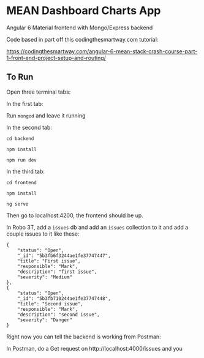 # MEAN Dashboard Charts App

Angular 6 Material frontend with Mongo/Express backend

Code based in part off this codingthesmartway.com tutorial:

https://codingthesmartway.com/angular-6-mean-stack-crash-course-part-1-front-end-project-setup-and-routing/

## To Run
Open three terminal tabs:

In the first tab:

Run `mongod` and leave it running

In the second tab:

`cd backend`

`npm install`

`npm run dev`

In the third tab:

`cd frontend`

`npm install`

`ng serve`

Then go to localhost:4200, the frontend should be up.

In Robo 3T, add a `issues` db and add an `issues` collection to it and add a couple issues to it like these:

```
{
    "status": "Open",
    "_id": "5b3fb6f3244ae1fe37747447",
    "title": "First issue",
    "responsible": "Mark",
    "description": "first issue",
    "severity": "Medium"
},
{
    "status": "Open",
    "_id": "5b3fb710244ae1fe37747448",
    "title": "Second issue",
    "responsible": "Mark",
    "description": "second issue",
    "severity": "Danger"
}
```

Right now you can tell the backend is working from Postman:

In Postman, do a Get request on http://localhost:4000/issues and you
